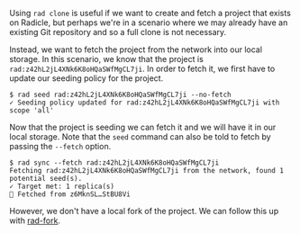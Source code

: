 Using `rad clone` is useful if we want to create and fetch a project
that exists on Radicle, but perhaps we're in a scenario where we may
already have an existing Git repository and so a full clone is not
necessary.

Instead, we want to fetch the project from the network into our local
storage. In this scenario, we know that the project is
`rad:z42hL2jL4XNk6K8oHQaSWfMgCL7ji`. In order to fetch it, we first
have to update our seeding policy for the project.

```
$ rad seed rad:z42hL2jL4XNk6K8oHQaSWfMgCL7ji --no-fetch
✓ Seeding policy updated for rad:z42hL2jL4XNk6K8oHQaSWfMgCL7ji with scope 'all'
```

Now that the project is seeding we can fetch it and we will have it in
our local storage. Note that the `seed` command can also be told to fetch
by passing the `--fetch` option.

```
$ rad sync --fetch rad:z42hL2jL4XNk6K8oHQaSWfMgCL7ji
Fetching rad:z42hL2jL4XNk6K8oHQaSWfMgCL7ji from the network, found 1 potential seed(s).
✓ Target met: 1 replica(s)
🌱 Fetched from z6MknSL…StBU8Vi
```

However, we don't have a local fork of the project. We can follow this
up with [rad-fork](rad-fork.md).
